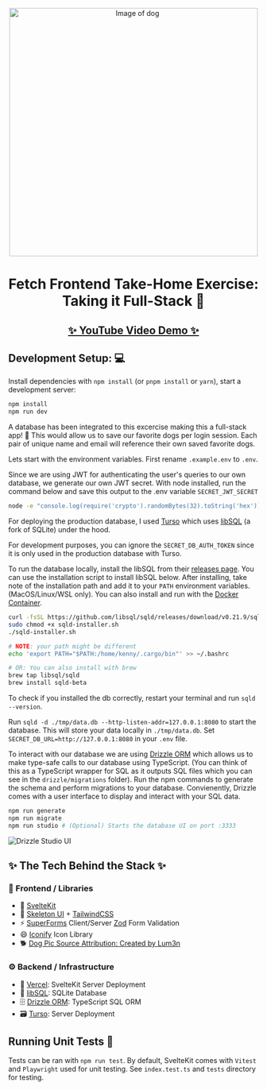 <p align="center">
    <picture>
      <img src="https://github.com/kenny101/Fetch-FE-Take-Home/assets/53395124/08cc9adf-1d61-4c6c-9a82-f6b012568cd1" width="500" alt="Image of dog">
    </picture>
</p>

<h1 align="center">
    Fetch Frontend Take-Home Exercise: Taking it Full-Stack 🚀 
</h1>

<h2 align="center">
    <a href="https://www.youtube.com/watch?v=SpvaOiun9jc" target="_blank" rel="noopener noreferrer"> ✨ YouTube Video Demo ✨</a> 
</h2>

## Development Setup: 💻

Install dependencies with `npm install` (or `pnpm install` or `yarn`), start a development server:

```bash
npm install
npm run dev
```

A database has been integrated to this excercise making this a full-stack app! 🚀 This would allow us to save our favorite dogs per login session. Each pair of unique name and email will reference their own saved favorite dogs.

Lets start with the environment variables. First rename `.example.env` to `.env`.

Since we are using JWT for authenticating the user's queries to our own database, we generate our own JWT secret. With node installed, run the command below and save this output to the .env variable `SECRET_JWT_SECRET`

```bash
node -e "console.log(require('crypto').randomBytes(32).toString('hex'))"
```

For deploying the production database, I used [Turso](https://turso.tech/) which uses [libSQL](https://github.com/tursodatabase/libsql) (a fork of SQLite) under the hood.

For development purposes, you can ignore the `SECRET_DB_AUTH_TOKEN` since it is only used in the production database with Turso.

To run the database locally, install the libSQL from their [releases page](https://github.com/libsql/sqld/releases/tag/v0.21.9). You can use the installation script to install libSQL below. After installing, take note of the installation path and add it to your `PATH` environment variables. (MacOS/Linux/WSL only). You can also install and run with the [Docker Container](https://github.com/tursodatabase/libsql/pkgs/container/libsql-server).

```bash
curl -fsSL https://github.com/libsql/sqld/releases/download/v0.21.9/sqld-installer.sh -o sqld-installer.sh
sudo chmod +x sqld-installer.sh
./sqld-installer.sh

# NOTE: your path might be different
echo 'export PATH="$PATH:/home/kenny/.cargo/bin"' >> ~/.bashrc

# OR: You can also install with brew
brew tap libsql/sqld
brew install sqld-beta
```

To check if you installed the db correctly, restart your terminal and run `sqld --version`.

Run `sqld -d ./tmp/data.db --http-listen-addr=127.0.0.1:8080` to start the database. This will store your data locally in `./tmp/data.db`. Set `SECRET_DB_URL=http://127.0.0.1:8080` in your `.env` file.

To interact with our database we are using <a href="https://orm.drizzle.team/">Drizzle ORM</a> which allows us to make type-safe calls to our database using TypeScript. (You can think of this as a TypeScript wrapper for SQL as it outputs SQL files which you can see in the `drizzle/migrations` folder). Run the npm commands to generate the schema and perform migrations to your database. Convienently, Drizzle comes with a user interface to display and interact with your SQL data.

```bash
npm run generate
npm run migrate
npm run studio # (Optional) Starts the database UI on port :3333
```

![Drizzle Studio UI](https://github.com/kenny101/Fetch-FE-Take-Home/assets/53395124/598e1871-d8ed-4a91-acc3-e0c7c1817554)

## ✨ The Tech Behind the Stack ✨

### 🔮 Frontend / Libraries
- 🔗 [SvelteKit](https://kit.svelte.dev/)
- 🎨 [Skeleton UI](https://www.skeleton.dev/) + [TailwindCSS](https://tailwindcss.com/)
- ⚡ [SuperForms](https://superforms.rocks/) Client/Server [Zod](https://zod.dev/) Form Validation
- 😄 [Iconify](https://iconify.design/) Icon Library
- 🐕 [Dog Pic Source Attribution: Created by Lum3n](https://www.pexels.com/photo/closeup-photo-of-brown-and-black-dog-face-406014/)


### ⚙️ Backend / Infrastructure
- 🔺 [Vercel](https://vercel.com/): SvelteKit Server Deployment
- 📁 [libSQL](https://github.com/tursodatabase/libsql): SQLite Database
- 🗄️ [Drizzle ORM](https://orm.drizzle.team): TypeScript SQL ORM
- 🗃 [Turso](https://turso.tech/): Server Deployment

## Running Unit Tests 🧰

Tests can be ran with `npm run test`. By default, SvelteKit comes with `Vitest` and `Playwright` used for unit testing. See `index.test.ts` and `tests` directory for testing.
